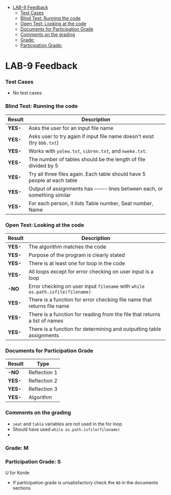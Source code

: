 <!-- code_chunk_output -->

- [LAB-9 Feedback](#lab-9-feedback)
    - [Test Cases](#test-cases)
    - [Blind Test: Running the code](#blind-test-running-the-code)
    - [Open Test: Looking at the code](#open-test-looking-at-the-code)
    - [Documents for Participation Grade](#documents-for-participation-grade)
    - [Comments on the grading](#comments-on-the-grading)
    - [Grade:](#grade)
    - [Participation Grade:](#participation-grade)

<!-- /code_chunk_output -->

# LAB-9 Feedback

### Test Cases

- No test cases

### Blind Test: Running the code

| Result     | Description                                                                              |
|------------|------------------------------------------------------------------------------------------|
| **YES-** | Asks the user for an input file name                                                    |
| **YES-** | Asks user to try again if input file name doesn't exist (try `bbb.txt`)                 |
| **YES-** | Works  with `yalew.txt`, `sibren.txt`, and `nweke.txt`. |
| **YES-** | The number of tables should be the length of file divided by 5 |
| **YES-** | Try all three files again. Each table should have 5 people at each table                |
| **YES-** | Output of assignments has `~~~~~` lines between each, or something similar              |
| **YES-** | For each person, it lists Table number, Seat number, Name                               |

### Open Test: Looking at the code

| Result     | Description                                                                              |
|------------|------------------------------------------------------------------------------------------|
| **YES-** | The algorithm matches the code                                           |
| **YES-** | Purpose of the program is clearly stated |  
| **YES-** | There is at least one for loop in the code                                              |
| **YES-** | All loops except for error checking on user input is a loop                             |
| **-NO** | Error checking on user input `filename` with  `while os.path.isfile(filename)` |
| **YES-** | There is a function for error checking file name that returns file name                 |
| **YES-** | There is a function for reading from the file that returns a list of names              |
| **YES-** | There is a function for determining and outputting table assignments                    |


### Documents for Participation Grade

|Result         |Type            |
|---------------|----------------|
|**-NO** | Reflection 1   |
|**YES-** | Reflection 2   |
|**YES-** | Reflection 3   |
|**YES-** | Algorithm      |

### Comments on the grading
- `seat` and `table` variables are not used in the for loop
- Should have used `while os.path.isfile(filename)`
- 

### Grade: M

### Participation Grade: S
U for Korde
 - If participation grade is unsatisfactory check the `NO` in the documents sections
